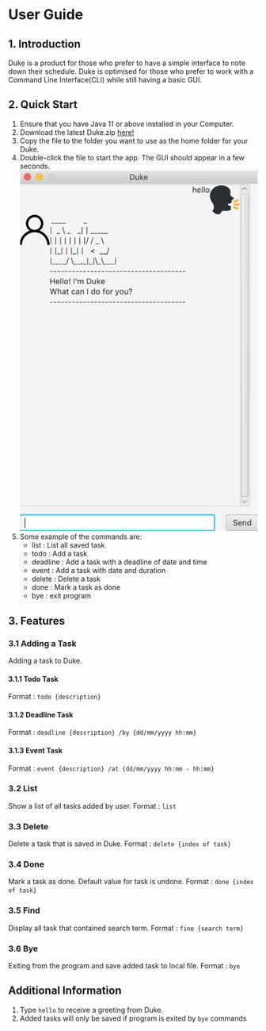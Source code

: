 # User Guide

## 1. Introduction
Duke is a product for those who prefer to have a simple interface to note down their schedule.
Duke is optimised for those who prefer to work with a Command Line Interface(CLI) while still having a basic GUI.

## 2. Quick Start
1. Ensure that you have Java 11 or above installed in your Computer.
1. Download the latest Duke.zip [here!](https://github.com/JunHongT/duke/releases/tag/A-Release)
1. Copy the file to the folder you want to use as the home folder for your Duke.
1. Double-click the file to start the app. The GUI should appear in a few seconds.
![Image of Duke startup](Startup.png)
1. Some example of the commands are:
    * list : List all saved task
    * todo : Add a task 
    * deadline : Add a task with a deadline of date and time
    * event : Add a task with date and duration
    * delete : Delete a task
    * done : Mark a task as done
    * bye : exit program

## 3. Features 
### 3.1 Adding a Task
Adding a task to Duke.
#### 3.1.1 Todo Task
Format : `todo {description}`
#### 3.1.2 Deadline Task
Format : `deadline {description} /by {dd/mm/yyyy hh:mm}`
#### 3.1.3 Event Task
Format : `event {description} /at {dd/mm/yyyy hh:mm - hh:mm}`
### 3.2 List
Show a list of all tasks added by user.
Format : `list`
### 3.3 Delete
Delete a task that is saved in Duke.
Format : `delete {index of task}`
### 3.4 Done
Mark a task as done. Default value for task is undone.
Format : `done {index of task}`
### 3.5 Find
Display all task that contained search term.
Format : `fine {search term}`
### 3.6 Bye
Exiting from the program and save added task to local file.
Format : `bye`

## Additional Information
1. Type `hello` to receive a greeting from Duke.
1. Added tasks will only be saved if program is exited by `bye` commands
